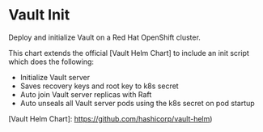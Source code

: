 # Vault Init

Deploy and initialize Vault on a Red Hat OpenShift cluster.

This chart extends the official [Vault Helm Chart] to include an init script
which does the following:

- Initialize Vault server
- Saves recovery keys and root key to k8s secret
- Auto join Vault server replicas with Raft
- Auto unseals all Vault server pods using the k8s secret on pod startup

[Vault Helm Chart]: https://github.com/hashicorp/vault-helm)
